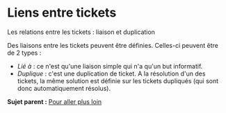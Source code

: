 Liens entre tickets
===================

Les relations entre les tickets : liaison et duplication

Des liaisons entre les tickets peuvent être définies. Celles-ci peuvent
être de 2 types :

-   *Lié à* : ce n'est qu'une liaison simple qui n'a qu'un but
    informatif.
-   *Duplique* : c'est une duplication de ticket. A la résolution d'un
    des tickets, la même solution est définie sur les tickets dupliqués
    (qui sont donc automatiquement résolus).

**Sujet parent :** [Pour aller plus
loin](../glpi/helpdesk_advanced.html "Pour aller plus loin")

